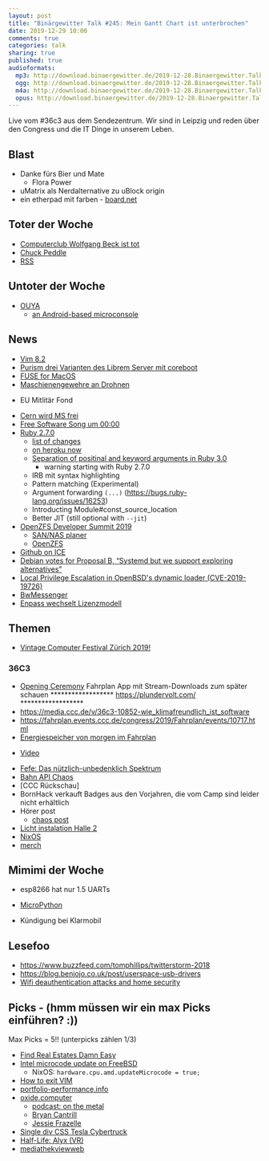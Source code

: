 ```yaml
---
layout: post
title: "Binärgewitter Talk #245: Mein Gantt Chart ist unterbrochen"
date: 2019-12-29 10:00
comments: true
categories: talk
sharing: true
published: true
audioformats:
  mp3: http://download.binaergewitter.de/2019-12-28.Binaergewitter.Talk.245.mp3
  ogg: http://download.binaergewitter.de/2019-12-28.Binaergewitter.Talk.245.ogg
  m4a: http://download.binaergewitter.de/2019-12-28.Binaergewitter.Talk.245.m4a
  opus: http://download.binaergewitter.de/2019-12-28.Binaergewitter.Talk.245.opus
---
```

Live vom #36c3 aus dem Sendezentrum. Wir sind in Leipzig und reden über den Congress und die IT Dinge in unserem Leben.


## Blast

- Danke fürs Bier und Mate
  * Flora Power
- uMatrix als Nerdalternative zu uBlock origin
- ein etherpad mit farben - [board.net](board.net)

## Toter der Woche
- [Computerclub Wolfgang Beck ist tot]( https://www.heise.de/newsticker/meldung/WDR-Computerclub-Wolfgang-Back-ist-tot-4620607.html )
- [Chuck Peddle](https://www.heise.de/newsticker/meldung/Zum-Tode-von-Chuck-Peddle-Vater-des-MOS-6502-Prozessors-4621792.html )
- [RSS](https://mjtsai.com/blog/2019/12/26/apple-news-no-longer-supports-rss/ )

## Untoter der Woche

- [OUYA]( http://cweiske.de/tagebuch/stouyapi.htm )
  * [an Android-based microconsole]( https://en.wikipedia.org/wiki/Ouya )

## News
- [Vim 8.2]( https://www.vim.org/vim-8.2-released.php )
- [Purism drei Varianten des Librem Server mit coreboot]( https://www.heise.de/newsticker/meldung/Rack-Server-mit-offener-BIOS-Alternative-Coreboot-4619206.html )
- [FUSE for MacOS]( https://www.theregister.co.uk/2019/12/16/fuse_for_macos_why_a_popular_open_source_library_became_closed_source_and_commercially_licensed/ )
- [Maschienengewehre an Drohnen](https://tech.slashdot.org/story/19/12/13/1840229/turkey-is-getting-military-drones-armed-with-machine-guns )
 * EU Mitlitär Fond
- [Cern wird MS frei](https://www.pro-linux.de/news/1/27689/cern-beginnt-mit-abkehr-von-microsoft.html )
- [Free Software Song um 00:00]( 
https://www.youtube.com/watch?v=9sJUDx7iEJw ) 
- [Ruby 2.7.0]( https://www.ruby-lang.org/en/news/2019/12/25/ruby-2-7-0-relezased/ )
  * [list of changes]( https://prathamesh.tech/2019/12/25/all-you-need-to-know-about-ruby-2-7/ )
  * [on heroku now]( https://blog.heroku.com/ruby-2-7-0-holiday-release )
  * [Separation of positinal and keyword arguments in Ruby 3.0]( https://www.ruby-lang.org/en/news/2019/12/12/separation-of-positional-and-keyword-arguments-in-ruby-3-0/ )
    - warning starting with Ruby 2.7.0
  * IRB mit syntax highlighting
  * Pattern matching (Experimental)
  * Argument forwarding `(...)` (https://bugs.ruby-lang.org/issues/16253)
  * Introducting Module#const_source_location 
  * Better JIT (still optional with `--jit`)
- [OpenZFS Developer Summit 2019]( http://www.open-zfs.org/wiki/OpenZFS_Developer_Summit_2019 )
  * [SAN/NAS planer]( https://www.osnexus.com/zfs-designer )
  * [OpenZFS]( https://twitter.com/FreeBSDHelp/status/1191626200428367873 )
- [Github on ICE]( https://www.heise.de/newsticker/meldung/GitHub-archiviert-Software-fuer-1000-Jahre-im-Eis-4585612.html )
- [Debian votes for Proposal B, “Systemd but we support exploring alternatives”]( https://news.ycombinator.com/item?id=21896703 )
- [Local Privilege Escalation in OpenBSD's dynamic loader (CVE-2019-19726)]( https://www.qualys.com/2019/12/11/cve-2019-19726/local-privilege-escalation-openbsd-dynamic-loader.txt )
- [BwMessenger](https://www.heise.de/newsticker/meldung/Open-Source-Bundeswehr-baut-eigene-verschluesselte-Messenger-App-4623404.html )
- [Enpass wechselt Lizenzmodell](https://www.enpass.io/pricing/ )

## Themen
- [Vintage Computer Festival Zürich 2019!]( https://twitter.com/VCFe_CH/status/1195733987685273601 )

### 36C3
- [Opening Ceremony]( https://media.ccc.de/v/36c3-11223-opening_ceremony )
Fahrplan App mit Stream-Downloads zum später schauen
****************** https://plundervolt.com/ ******************
- https://media.ccc.de/v/36c3-10852-wie_klimafreundlich_ist_software
- https://fahrplan.events.ccc.de/congress/2019/Fahrplan/events/10717.html
- [Energiespeicher von morgen im Fahrplan]( https://fahrplan.events.ccc.de/congress/2019/Fahrplan/events/11119.html )
 * [Video](https://media.ccc.de/v/36c3-11119-energiespeicher_von_heute_fur_die_energie_von_morgen )
- [Fefe: Das nützlich-unbedenklich Spektrum]( https://fahrplan.events.ccc.de/congress/2019/Fahrplan/events/10608.html )
- [Bahn API Chaos]( https://marudor.de/ )
- [CCC Rückschau]
- BornHack verkauft Badges aus den Vorjahren, die vom Camp sind leider nicht erhältlich
- Hörer post
  * [chaos post]( https://twitter.com/c3postoffice )
- [Licht instalation Halle 2]( https://twitter.com/l33tname/status/1211035447931101194 )
- [NixOS]( https://nixos.org/ )
- [merch]( https://c3foc.net/ )

## Mimimi der Woche

- esp8266 hat nur 1.5 UARTs
*  [MicroPython](https://micropython.org/)
- Kündigung bei Klarmobil


## Lesefoo
* https://www.buzzfeed.com/tomphillips/twitterstorm-2018
* https://blog.benjojo.co.uk/post/userspace-usb-drivers
* [Wifi deauthentication attacks and home security](https://mjg59.dreamwidth.org/53968.html)

## Picks - (hmm müssen wir ein max Picks einführen? :))

Max Picks = 5!! (unterpicks zählen 1/3)
- [Find Real Estates Damn Easy]( https://github.com/orangecoding/fredy )
- [Intel microcode update on FreeBSD]( https://www.thomas-krenn.com/en/wiki/Update_Intel_Microcode_on_FreeBSD )
  - NixOS: `hardware.cpu.amd.updateMicrocode = true;`
- [How to exit VIM](https://github.com/hakluke/how-to-exit-vim#the-pythonic-way)
- [portfolio-performance.info]( http://portfolio-performance.info )
- [oxide.computer](https://oxide.computer/)
  * [podcast: on the metal](https://oxide.computer/blog/categories/on-the-metal/)
  * [Bryan Cantrill]( http://dtrace.org/blogs/bmc/2019/12/02/the-soul-of-a-new-computer-company/ )
  * [Jessie Frazelle]( https://blog.jessfraz.com/post/born-in-a-garage/ )
- [Single div CSS Tesla Cybertruck]( https://codepen.io/lynnandtonic/full/NWWmzjr )
- [Half-Life: Alyx (VR)]( https://www.youtube.com/watch?v=O2W0N3uKXmo )
- [mediathekviewweb]( https://mediathekviewweb.de )
